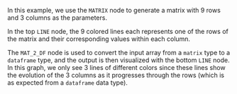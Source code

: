 <!--- Add SEO here --->

In this example, we use the `MATRIX` node to generate a matrix with 9 rows and 3 columns as the parameters.

In the top `LINE` node, the 9 colored lines each represents one of the rows of the matrix and their corresponding values within each column.

The `MAT_2_DF` node is used to convert the input array from a `matrix` type to a `dataframe` type, and the output is then visualized with the bottom `LINE` node. In this graph, we only see 3 lines of different colors since these lines show the evolution of the 3 columns as it progresses through the rows (which is as expected from a `dataframe` data type).
